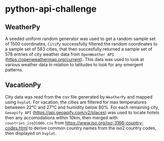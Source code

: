 # python-api-challenge
## WeatherPy
A seeded uniform random generator was used to get a random sample set of 1500 coordinates, `CitiPy` successfully filtered the random coordinates to a sample set of 583 cities, that then succesfully returned a sample set of 578 entries of city weather data from `OpenWeather API` (https://openweathermap.org/current). This data was used to look at various weather data in relation to latitudes to look for any emergent patterns.
## VacationPy
City data was read from the csv file generated by `WeatherPy` and mapped using `hvplot`. For vacation, the cities are filtered for max temperatures betweeen 22°C and 27°C and humidity below 80%. For each remaining city, `Geoapify API` (https://api.geoapify.com/v2/places) was used to locate hotels then any accomodations within 10km, then merged with `countries_iso3166b.csv` from https://www.iso.org/iso-3166-country-codes.html to derive common country names from the iso2 country codes, then displayed on `hvplot`.
